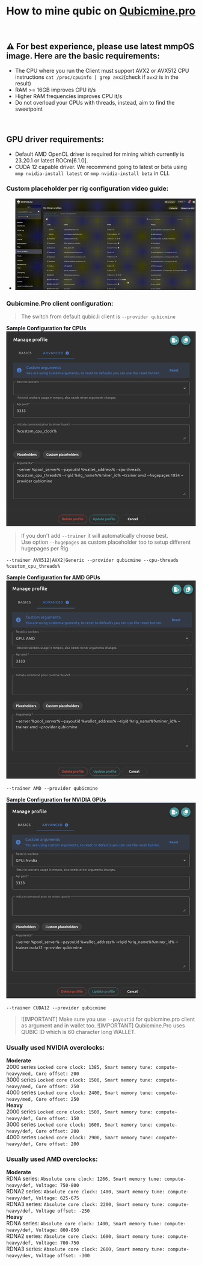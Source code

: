 # How to mine qubic on [Qubicmine.pro](https://qubicmine.pro/get-started)


<br>

## :warning: For best experience, please use latest mmpOS image. Here are the basic requirements:

-   The CPU where you run the Client must support AVX2 or AVX512 CPU instructions
    `cat /proc/cpuinfo | grep avx2`(check if `avx2` is in the result)
-   RAM >= 16GB improves CPU it/s
-   Higher RAM frequencies improves CPU it/s
-   Do not overload your CPUs with threads, instead, aim to find the sweetpoint

<br>

## GPU driver requirements:
-	Default AMD OpenCL driver is required for mining which currently is 23.20.1 or latest ROCm[6.1.0].
-	CUDA 12 capable driver. We recommend going to latest or beta using `mmp nvidia-install latest` or `mmp nvidia-install beta` in CLI.

### Custom placeholder per rig configuration video guide:
-	[![Click to see video](/movs/8190556357408478139.gif)](/movs/8190556357408478139.mov)  

### Qubicmine.Pro client configuration:
> The switch from default qubic.li client is `--provider qubicmine`

**Sample Configuration for CPUs**
![Profile](/imgs/qubicmine-cpu.png)  
> If you don't add `--trainer` it will automatically choose best.  
> Use option `--hugepages` as custom placeholder too to setup different hugepages per Rig.  

```
--trainer AVX512|AVX2|Generic --provider qubicmine --cpu-threads %custom_cpu_threads%
```

**Sample Configuration for AMD GPUs**
![Profile](/imgs/qubicmine-amd.png)  

```
--trainer AMD --provider qubicmine
```

**Sample Configuration for NVIDIA GPUs**
![Profile](/imgs/qubicmine-nvidia.png)  

```
--trainer CUDA12 --provider qubicmine
```
>![IMPORTANT] Make sure you use `--payoutid` for qubicmine.pro client as argument and in wallet too. 
>![IMPORTANT] Qubicmine.Pro uses QUBIC ID which is 60 character long WALLET.  

### Usually used NVIDIA overclocks:
**Moderate**  
2000 series `Locked core clock: 1385, Smart memory tune: compute-heavy/med, Core offset: 200`  
3000 series `Locked core clock: 1500, Smart memory tune: compute-heavy/med, Core offset: 250`  
4000 series `Locked core clock: 2400, Smart memory tune: compute-heavy/med, Core offset: 250`  
**Heavy**  
2000 series `Locked core clock: 1500, Smart memory tune: compute-heavy/def, Core offset: 150`  
3000 series `Locked core clock: 1600, Smart memory tune: compute-heavy/def, Core offset: 200`  
4000 series `Locked core clock: 2900, Smart memory tune: compute-heavy/def, Core offset: 200`  

### Usually used AMD overclocks:

**Moderate**  
RDNA series: `Absolute core clock: 1266, Smart memory tune: compute-heavy/def, Voltage: 750-800`  
RDNA2 series: `Absolute core clock: 1400, Smart memory tune: compute-heavy/def, Voltage: 625-675`  
RDNA3 series: `Absolute core clock: 2200, Smart memory tune: compute-heavy/def, Voltage offset: -250`  
**Heavy**  
RDNA series: `Absolute core clock: 1400, Smart memory tune: compute-heavy/def, Voltage: 800-850`  
RDNA2 series: `Absolute core clock: 1600, Smart memory tune: compute-heavy/def, Voltage: 700-750`  
RDNA3 series: `Absolute core clock: 2600, Smart memory tune: compute-heavy/dev, Voltage offset: -300`  

